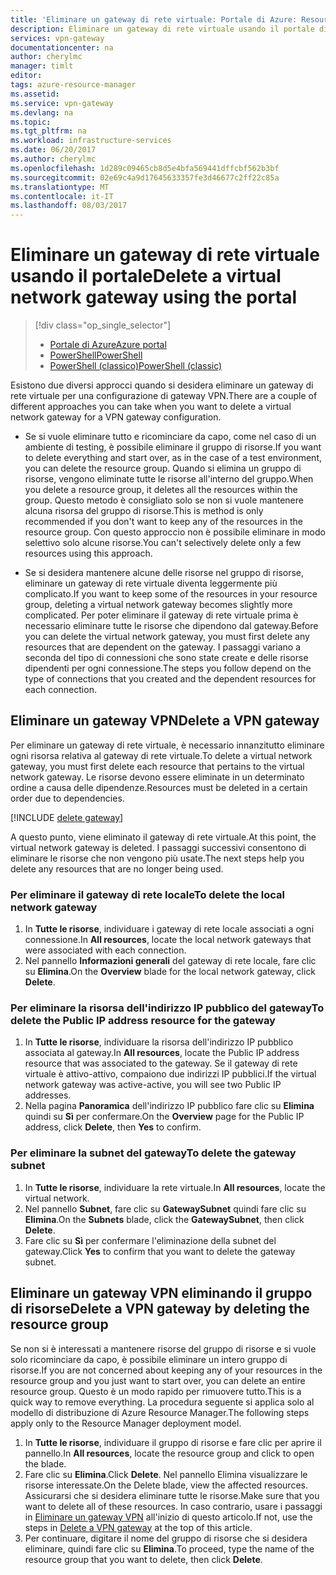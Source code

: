 ```yaml
---
title: 'Eliminare un gateway di rete virtuale: Portale di Azure: Resource Manager | Microsoft Docs'
description: Eliminare un gateway di rete virtuale usando il portale di Azure nel modello di distribuzione Resource Manager.
services: vpn-gateway
documentationcenter: na
author: cherylmc
manager: timlt
editor: 
tags: azure-resource-manager
ms.assetid: 
ms.service: vpn-gateway
ms.devlang: na
ms.topic: 
ms.tgt_pltfrm: na
ms.workload: infrastructure-services
ms.date: 06/20/2017
ms.author: cherylmc
ms.openlocfilehash: 1d289c09465cb8d5e4bfa569441dffcbf562b3bf
ms.sourcegitcommit: 02e69c4a9d17645633357fe3d46677c2ff22c85a
ms.translationtype: MT
ms.contentlocale: it-IT
ms.lasthandoff: 08/03/2017
---
```

# <a name="delete-a-virtual-network-gateway-using-the-portal"></a><span data-ttu-id="3a563-103">Eliminare un gateway di rete virtuale usando il portale</span><span class="sxs-lookup"><span data-stu-id="3a563-103">Delete a virtual network gateway using the portal</span></span>

> [!div class="op_single_selector"]
> * [<span data-ttu-id="3a563-104">Portale di Azure</span><span class="sxs-lookup"><span data-stu-id="3a563-104">Azure portal</span></span>](vpn-gateway-delete-vnet-gateway-portal.md)
> * [<span data-ttu-id="3a563-105">PowerShell</span><span class="sxs-lookup"><span data-stu-id="3a563-105">PowerShell</span></span>](vpn-gateway-delete-vnet-gateway-powershell.md)
> * [<span data-ttu-id="3a563-106">PowerShell (classico)</span><span class="sxs-lookup"><span data-stu-id="3a563-106">PowerShell (classic)</span></span>](vpn-gateway-delete-vnet-gateway-classic-powershell.md)

<span data-ttu-id="3a563-107">Esistono due diversi approcci quando si desidera eliminare un gateway di rete virtuale per una configurazione di gateway VPN.</span><span class="sxs-lookup"><span data-stu-id="3a563-107">There are a couple of different approaches you can take when you want to delete a virtual network gateway for a VPN gateway configuration.</span></span>

- <span data-ttu-id="3a563-108">Se si vuole eliminare tutto e ricominciare da capo, come nel caso di un ambiente di testing, è possibile eliminare il gruppo di risorse.</span><span class="sxs-lookup"><span data-stu-id="3a563-108">If you want to delete everything and start over, as in the case of a test environment, you can delete the resource group.</span></span> <span data-ttu-id="3a563-109">Quando si elimina un gruppo di risorse, vengono eliminate tutte le risorse all'interno del gruppo.</span><span class="sxs-lookup"><span data-stu-id="3a563-109">When you delete a resource group, it deletes all the resources within the group.</span></span> <span data-ttu-id="3a563-110">Questo metodo è consigliato solo se non si vuole mantenere alcuna risorsa del gruppo di risorse.</span><span class="sxs-lookup"><span data-stu-id="3a563-110">This is method is only recommended if you don't want to keep any of the resources in the resource group.</span></span> <span data-ttu-id="3a563-111">Con questo approccio non è possibile eliminare in modo selettivo solo alcune risorse.</span><span class="sxs-lookup"><span data-stu-id="3a563-111">You can't selectively delete only a few resources using this approach.</span></span>

- <span data-ttu-id="3a563-112">Se si desidera mantenere alcune delle risorse nel gruppo di risorse, eliminare un gateway di rete virtuale diventa leggermente più complicato.</span><span class="sxs-lookup"><span data-stu-id="3a563-112">If you want to keep some of the resources in your resource group, deleting a virtual network gateway becomes slightly more complicated.</span></span> <span data-ttu-id="3a563-113">Per poter eliminare il gateway di rete virtuale prima è necessario eliminare tutte le risorse che dipendono dal gateway.</span><span class="sxs-lookup"><span data-stu-id="3a563-113">Before you can delete the virtual network gateway, you must first delete any resources that are dependent on the gateway.</span></span> <span data-ttu-id="3a563-114">I passaggi variano a seconda del tipo di connessioni che sono state create e delle risorse dipendenti per ogni connessione.</span><span class="sxs-lookup"><span data-stu-id="3a563-114">The steps you follow depend on the type of connections that you created and the dependent resources for each connection.</span></span>

## <a name="delete-a-vpn-gateway"></a><span data-ttu-id="3a563-115">Eliminare un gateway VPN</span><span class="sxs-lookup"><span data-stu-id="3a563-115">Delete a VPN gateway</span></span>

<span data-ttu-id="3a563-116">Per eliminare un gateway di rete virtuale, è necessario innanzitutto eliminare ogni risorsa relativa al gateway di rete virtuale.</span><span class="sxs-lookup"><span data-stu-id="3a563-116">To delete a virtual network gateway, you must first delete each resource that pertains to the virtual network gateway.</span></span> <span data-ttu-id="3a563-117">Le risorse devono essere eliminate in un determinato ordine a causa delle dipendenze.</span><span class="sxs-lookup"><span data-stu-id="3a563-117">Resources must be deleted in a certain order due to dependencies.</span></span>

[!INCLUDE [delete gateway](../../includes/vpn-gateway-delete-vnet-gateway-portal-include.md)]

<span data-ttu-id="3a563-118">A questo punto, viene eliminato il gateway di rete virtuale.</span><span class="sxs-lookup"><span data-stu-id="3a563-118">At this point, the virtual network gateway is deleted.</span></span> <span data-ttu-id="3a563-119">I passaggi successivi consentono di eliminare le risorse che non vengono più usate.</span><span class="sxs-lookup"><span data-stu-id="3a563-119">The next steps help you delete any resources that are no longer being used.</span></span>

### <a name="to-delete-the-local-network-gateway"></a><span data-ttu-id="3a563-120">Per eliminare il gateway di rete locale</span><span class="sxs-lookup"><span data-stu-id="3a563-120">To delete the local network gateway</span></span>

1. <span data-ttu-id="3a563-121">In **Tutte le risorse**, individuare i gateway di rete locale associati a ogni connessione.</span><span class="sxs-lookup"><span data-stu-id="3a563-121">In **All resources**, locate the local network gateways that were associated with each connection.</span></span>
2. <span data-ttu-id="3a563-122">Nel pannello **Informazioni generali** del gateway di rete locale, fare clic su **Elimina**.</span><span class="sxs-lookup"><span data-stu-id="3a563-122">On the **Overview** blade for the local network gateway, click **Delete**.</span></span>

### <a name="to-delete-the-public-ip-address-resource-for-the-gateway"></a><span data-ttu-id="3a563-123">Per eliminare la risorsa dell'indirizzo IP pubblico del gateway</span><span class="sxs-lookup"><span data-stu-id="3a563-123">To delete the Public IP address resource for the gateway</span></span>

1. <span data-ttu-id="3a563-124">In **Tutte le risorse**, individuare la risorsa dell'indirizzo IP pubblico associata al gateway.</span><span class="sxs-lookup"><span data-stu-id="3a563-124">In **All resources**, locate the Public IP address resource that was associated to the gateway.</span></span> <span data-ttu-id="3a563-125">Se il gateway di rete virtuale è attivo-attivo, compaiono due indirizzi IP pubblici.</span><span class="sxs-lookup"><span data-stu-id="3a563-125">If the virtual network gateway was active-active, you will see two Public IP addresses.</span></span> 
2. <span data-ttu-id="3a563-126">Nella pagina **Panoramica** dell'indirizzo IP pubblico fare clic su **Elimina** quindi su **Sì** per confermare.</span><span class="sxs-lookup"><span data-stu-id="3a563-126">On the **Overview** page for the Public IP address, click **Delete**, then **Yes** to confirm.</span></span>

### <a name="to-delete-the-gateway-subnet"></a><span data-ttu-id="3a563-127">Per eliminare la subnet del gateway</span><span class="sxs-lookup"><span data-stu-id="3a563-127">To delete the gateway subnet</span></span>

1. <span data-ttu-id="3a563-128">In **Tutte le risorse**, individuare la rete virtuale.</span><span class="sxs-lookup"><span data-stu-id="3a563-128">In **All resources**, locate the virtual network.</span></span> 
2. <span data-ttu-id="3a563-129">Nel pannello **Subnet**, fare clic su **GatewaySubnet** quindi fare clic su **Elimina**.</span><span class="sxs-lookup"><span data-stu-id="3a563-129">On the **Subnets** blade, click the **GatewaySubnet**, then click **Delete**.</span></span> 
3. <span data-ttu-id="3a563-130">Fare clic su **Sì** per confermare l'eliminazione della subnet del gateway.</span><span class="sxs-lookup"><span data-stu-id="3a563-130">Click **Yes** to confirm that you want to delete the gateway subnet.</span></span>

## <span data-ttu-id="3a563-131"><a name="deleterg"></a>Eliminare un gateway VPN eliminando il gruppo di risorse</span><span class="sxs-lookup"><span data-stu-id="3a563-131"><a name="deleterg"></a>Delete a VPN gateway by deleting the resource group</span></span>

<span data-ttu-id="3a563-132">Se non si è interessati a mantenere risorse del gruppo di risorse e si vuole solo ricominciare da capo, è possibile eliminare un intero gruppo di risorse.</span><span class="sxs-lookup"><span data-stu-id="3a563-132">If you are not concerned about keeping any of your resources in the resource group and you just want to start over, you can delete an entire resource group.</span></span> <span data-ttu-id="3a563-133">Questo è un modo rapido per rimuovere tutto.</span><span class="sxs-lookup"><span data-stu-id="3a563-133">This is a quick way to remove everything.</span></span> <span data-ttu-id="3a563-134">La procedura seguente si applica solo al modello di distribuzione di Azure Resource Manager.</span><span class="sxs-lookup"><span data-stu-id="3a563-134">The following steps apply only to the Resource Manager deployment model.</span></span>

1. <span data-ttu-id="3a563-135">In **Tutte le risorse**, individuare il gruppo di risorse e fare clic per aprire il pannello.</span><span class="sxs-lookup"><span data-stu-id="3a563-135">In **All resources**, locate the resource group and click to open the blade.</span></span>
2. <span data-ttu-id="3a563-136">Fare clic su **Elimina**.</span><span class="sxs-lookup"><span data-stu-id="3a563-136">Click **Delete**.</span></span> <span data-ttu-id="3a563-137">Nel pannello Elimina visualizzare le risorse interessate.</span><span class="sxs-lookup"><span data-stu-id="3a563-137">On the Delete blade, view the affected resources.</span></span> <span data-ttu-id="3a563-138">Assicurarsi che si desidera eliminare tutte le risorse.</span><span class="sxs-lookup"><span data-stu-id="3a563-138">Make sure that you want to delete all of these resources.</span></span> <span data-ttu-id="3a563-139">In caso contrario, usare i passaggi in [Eliminare un gateway VPN](#deletegw) all'inizio di questo articolo.</span><span class="sxs-lookup"><span data-stu-id="3a563-139">If not, use the steps in [Delete a VPN gateway](#deletegw) at the top of this article.</span></span>
3. <span data-ttu-id="3a563-140">Per continuare, digitare il nome del gruppo di risorse che si desidera eliminare, quindi fare clic su **Elimina**.</span><span class="sxs-lookup"><span data-stu-id="3a563-140">To proceed, type the name of the resource group that you want to delete, then click **Delete**.</span></span>